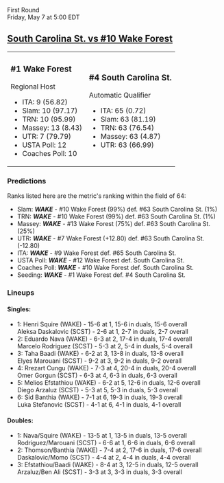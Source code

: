 First Round  
Friday, May 7 at 5:00 EDT
## [South Carolina St. vs #10 Wake Forest](https://www.ncaa.com/game/5833397) 

<table><tr><td>  

### #1 Wake Forest  

Regional Host  
- ITA: 9 (56.82)  
- Slam: 10 (97.17)  
- TRN: 10 (95.99)  
- Massey: 13 (8.43)  
- UTR: 7 (79.79)  
- USTA Poll: 12  
- Coaches Poll: 10  

</td><td>  

### #4 South Carolina St.  

Automatic Qualifier  
- ITA: 65 (0.72)  
- Slam: 63 (81.19)  
- TRN: 63 (76.54)  
- Massey: 63 (4.87)  
- UTR: 63 (66.99)  

</td></tr></table>  

 ### Predictions  

Ranks listed here are the metric's ranking within the field of 64:  
- Slam: ***WAKE*** - #10 Wake Forest (99%) def. #63 South Carolina St. (1%)  
- TRN: ***WAKE*** - #10 Wake Forest (99%) def. #63 South Carolina St. (1%)  
- Massey: ***WAKE*** - #13 Wake Forest (75%) def. #63 South Carolina St. (25%)  
- UTR: ***WAKE*** - #7 Wake Forest (+12.80) def. #63 South Carolina St. (-12.80)  
- ITA: ***WAKE*** - #9 Wake Forest def. #65 South Carolina St.  
- USTA Poll: ***WAKE*** - #12 Wake Forest def. South Carolina St.  
- Coaches Poll: ***WAKE*** - #10 Wake Forest def. South Carolina St.  
- Seeding: ***WAKE*** - #1 Wake Forest def. #4 South Carolina St.  

 ### Lineups  

 #### Singles:  
- 1: Henri Squire (WAKE) - 15-6 at 1, 15-6 in duals, 15-6 overall  
    Aleksa Daskalovic (SCST) - 2-6 at 1, 2-7 in duals, 2-7 overall  
- 2: Eduardo Nava (WAKE) - 6-3 at 2, 17-4 in duals, 17-4 overall  
    Marcelo Rodriguez (SCST) - 5-3 at 2, 5-4 in duals, 5-4 overall  
- 3: Taha Baadi (WAKE) - 6-2 at 3, 13-8 in duals, 13-8 overall  
    Elyes Marouani (SCST) - 9-2 at 3, 9-2 in duals, 9-2 overall  
- 4: Rrezart Cungu (WAKE) - 7-3 at 4, 20-4 in duals, 20-4 overall  
    Omer Gorgun (SCST) - 6-3 at 4, 6-3 in duals, 6-3 overall  
- 5: Melios Efstathiou (WAKE) - 6-2 at 5, 12-6 in duals, 12-6 overall  
    Diego Arzaluz (SCST) - 5-3 at 5, 5-3 in duals, 5-3 overall  
- 6: Sid Banthia (WAKE) - 7-1 at 6, 19-3 in duals, 19-3 overall  
    Luka Stefanovic (SCST) - 4-1 at 6, 4-1 in duals, 4-1 overall  

 #### Doubles:  
- 1: Nava/Squire (WAKE) - 13-5 at 1, 13-5 in duals, 13-5 overall  
    Rodriguez/Marouani (SCST) - 6-6 at 1, 6-6 in duals, 6-6 overall  
- 2: Thomson/Banthia (WAKE) - 7-4 at 2, 17-6 in duals, 17-6 overall  
    Daskalovic/Momo (SCST) - 4-4 at 2, 4-4 in duals, 4-4 overall  
- 3: Efstathiou/Baadi (WAKE) - 8-4 at 3, 12-5 in duals, 12-5 overall  
    Arzaluz/Ben Ali (SCST) - 3-3 at 3, 3-3 in duals, 3-3 overall  